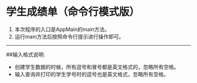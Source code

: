 # 学生成绩单（命令行模式版）

1. 本次程序的入口是AppMain的main方法。
2. 运行main方法后按照命令行提示进行操作即可。

---

 ##输入格式说明:
* 创建学生数据的时候，所有逗号和冒号都是英文格式的，忽略所有空格。
* 输入查询并打印的学生学号时的逗号也是英文格式，忽略所有空格。
